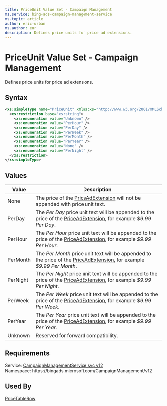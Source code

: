 ```yaml
---
title: PriceUnit Value Set - Campaign Management
ms.service: bing-ads-campaign-management-service
ms.topic: article
author: eric-urban
ms.author: eur
description: Defines price units for price ad extensions.
---
```

# PriceUnit Value Set - Campaign Management
Defines price units for price ad extensions.

## Syntax
```xml
<xs:simpleType name="PriceUnit" xmlns:xs="http://www.w3.org/2001/XMLSchema">
  <xs:restriction base="xs:string">
    <xs:enumeration value="Unknown" />
    <xs:enumeration value="PerHour" />
    <xs:enumeration value="PerDay" />
    <xs:enumeration value="PerWeek" />
    <xs:enumeration value="PerMonth" />
    <xs:enumeration value="PerYear" />
    <xs:enumeration value="None" />
    <xs:enumeration value="PerNight" />
  </xs:restriction>
</xs:simpleType>
```

## <a name="values"></a>Values

|Value|Description|
|-----------|---------------|
|<a name="none"></a>None|The price of the [PriceAdExtension](priceadextension.md) will not be appended with price unit text.|
|<a name="perday"></a>PerDay|The *Per Day* price unit text will be appended to the price of the [PriceAdExtension](priceadextension.md), for example *$9.99 Per Day*.|
|<a name="perhour"></a>PerHour|The *Per Hour* price unit text will be appended to the price of the [PriceAdExtension](priceadextension.md), for example *$9.99 Per Hour*.|
|<a name="permonth"></a>PerMonth|The *Per Month* price unit text will be appended to the price of the [PriceAdExtension](priceadextension.md), for example *$9.99 Per Month*.|
|<a name="pernight"></a>PerNight|The *Per Night* price unit text will be appended to the price of the [PriceAdExtension](priceadextension.md), for example *$9.99 Per Night*.|
|<a name="perweek"></a>PerWeek|The *Per Week* price unit text will be appended to the price of the [PriceAdExtension](priceadextension.md), for example *$9.99 Per Week*.|
|<a name="peryear"></a>PerYear|The *Per Year* price unit text will be appended to the price of the [PriceAdExtension](priceadextension.md), for example *$9.99 Per Year*.|
|<a name="unknown"></a>Unknown|Reserved for forward compatibility.|

## Requirements
Service: [CampaignManagementService.svc v12](https://campaign.api.bingads.microsoft.com/Api/Advertiser/CampaignManagement/v12/CampaignManagementService.svc)  
Namespace: https\://bingads.microsoft.com/CampaignManagement/v12  

## Used By
[PriceTableRow](pricetablerow.md)  

